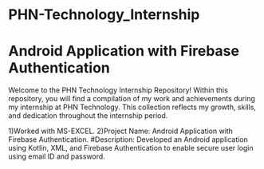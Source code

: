 # PHN-Technology_Internship
# Android Application with Firebase Authentication
Welcome to the PHN Technology Internship Repository! Within this repository, you will find a compilation of my work and achievements during my internship at PHN Technology. This collection reflects my growth, skills, and dedication throughout the internship period.

 1)Worked with MS-EXCEL. 
 2)Project Name: Android Application with Firebase Authentication.
#Description: Developed an Android application using Kotlin, XML, and Firebase Authentication to enable secure user login using email ID and password.
